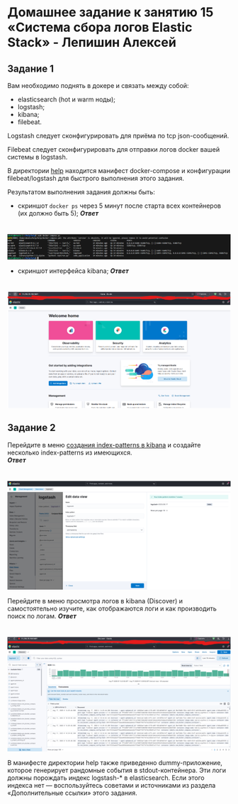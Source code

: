 # Домашнее задание к занятию 15 «Система сбора логов Elastic Stack» - Лепишин Алексей
## Задание 1

Вам необходимо поднять в докере и связать между собой:

- elasticsearch (hot и warm ноды);
- logstash;
- kibana;
- filebeat.

Logstash следует сконфигурировать для приёма по tcp json-сообщений.

Filebeat следует сконфигурировать для отправки логов docker вашей системы в logstash.

В директории [help](./help) находится манифест docker-compose и конфигурации filebeat/logstash для быстрого 
выполнения этого задания.

Результатом выполнения задания должны быть:

- скриншот `docker ps` через 5 минут после старта всех контейнеров (их должно быть 5);
***Ответ***
#
![1.1.png](https://github.com/Liberaty/mon_hw_3/blob/main/img/1.1.png?raw=true)  

- скриншот интерфейса kibana;
***Ответ***
#
![1.2.png](https://github.com/Liberaty/mon_hw_3/blob/main/img/1.2.png?raw=true)




## Задание 2

Перейдите в меню [создания index-patterns  в kibana](http://51.250.78.160:5601/app/management/kibana/indexPatterns/create) и создайте несколько index-patterns из имеющихся.  
***Ответ***
#
![2.1.png](https://github.com/Liberaty/mon_hw_3/blob/main/img/2.1.png?raw=true)

Перейдите в меню просмотра логов в kibana (Discover) и самостоятельно изучите, как отображаются логи и как производить поиск по логам.
***Ответ***
#
![2.2.png](https://github.com/Liberaty/mon_hw_3/blob/main/img/2.2.png?raw=true)


В манифесте директории help также приведенно dummy-приложение, которое генерирует рандомные события в stdout-контейнера.
Эти логи должны порождать индекс logstash-* в elasticsearch. Если этого индекса нет — воспользуйтесь советами и источниками из раздела «Дополнительные ссылки» этого задания.
